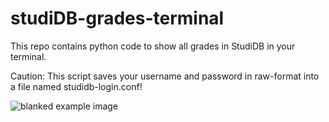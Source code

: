 # studiDB-grades-terminal
This repo contains python code to show all grades in StudiDB in your terminal.

Caution:
This script saves your username and password in raw-format into a file named studidb-login.conf!

![blanked example image](https://github.com/qw3rtz3r/studiDB-grades-terminal/blob/main/blanked-example.png?raw=true)
